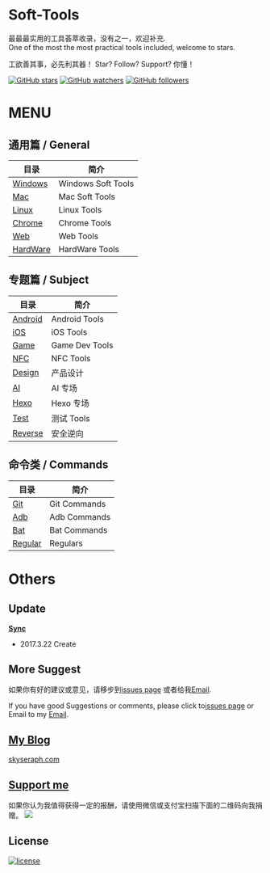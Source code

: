 # Soft-Tools
最最最实用的工具荟萃收录，没有之一，欢迎补充.  
One of the most the most practical tools included, welcome to stars.

工欲善其事，必先利其器！ Star? Follow? Support? 你懂！


[![GitHub stars](https://img.shields.io/github/stars/skyseraph/Soft-Tools.svg?style=social&label=Star)](https://github.com/skyseraph/Soft-Tools)
[![GitHub watchers](https://img.shields.io/github/watchers/skyseraph/Soft-Tools.svg?style=social&label=Watch)](https://github.com/skyseraph/Soft-Tools)
[![GitHub followers](https://img.shields.io/github/followers/skyseraph.svg?style=social&label=Follow)](https://github.com/skyseraph/Soft-Tools) 

# MENU

## 通用篇 / General 
|			目录					|		简介				|
|----------------------------	|-----------------------|
|	[Windows](docs/Windows.md)	|	Windows Soft Tools	|
|	[Mac](docs/Mac.md)			|	Mac Soft Tools		|
|	[Linux](docs/Linux.md)		|	Linux Tools			|
|	[Chrome](docs/Chrome.md)	|	Chrome Tools		|
|	[Web](docs/Web.md)			|	Web Tools			|
|	[HardWare](docs/HardWare.md)|	HardWare Tools		|


## 专题篇 / Subject 

|				目录					|		简介			|
|----------------------------------	|--------------		|
|	[Android](docs/Android.md)		|	Android Tools	|
|	[iOS](docs/iOS.md)				|	iOS Tools		|
|	[Game](docs/Game.md)			|	Game Dev Tools	|
|	[NFC](docs/NFC.md)				|	NFC  Tools		|
|	[Design](docs/Design.md)			|	产品设计		|
|	[AI](docs/AI_CV.md)				  |	AI 专场		|
|	[Hexo](docs/Hexo.md)				|Hexo 专场	|
|	[Test](docs/Test.md)			  |	测试 Tools		|
|	[Reverse](docs/Reverse.md)		|	安全逆向	|

## 命令类 / Commands

|				目录					|		简介			|
|----------------------------------	|--------------		|
|	[Git](docs/Git.md)				|	Git Commands	|
|	[Adb](docs/Adb.md)				|	Adb Commands	|
|	[Bat](docs/Bat.md)				|	Bat Commands	|
|	[Regular](docs/Regular.md)		|	Regulars		|



# Others

## Update    

[**Sync**](http://skyseraph.com/2014/08/06/Tools/IT生涯，我的常用软件清单/)   

- 2017.3.22 Create   

## More Suggest

如果你有好的建议或意见，请移步到[issues page](https://github.com/Soft-Tools/Doc/issues) 或者给我[Email](mailto:skyseraph00@126.com).  

If you have good Suggestions or comments, please click to[issues page](https://github.com/Soft-Tools/Doc/issues) or Email to my [Email](mailto:skyseraph00@126.com). 

## [My Blog](http://www.skyseraph.com )

[skyseraph.com](http://www.skyseraph.com) 


[Support me](http://www.skyseraph.com)
-------
如果你认为我值得获得一定的报酬，请使用微信或支付宝扫描下面的二维码向我捐赠。
![](http://7xo4q8.com1.z0.glb.clouddn.com/skyseraph/2016/wx_zfb.jpg "")


License
-------

[![license](https://img.shields.io/badge/License-GPLv3-blue.svg?style=flat-square)](https://github.com/skyseraph/Soft-Tools/blob/master/LICENSE)

